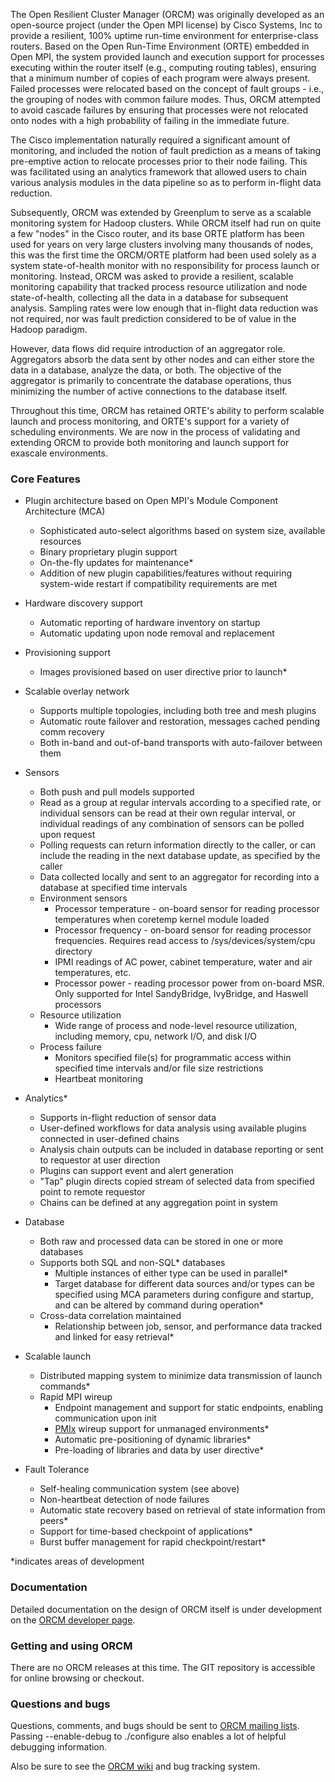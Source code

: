 The Open Resilient Cluster Manager (ORCM) was originally developed as an open-source project (under the Open MPI license) by Cisco Systems, Inc to provide a resilient, 100% uptime run-time environment for enterprise-class routers. Based on the Open Run-Time Environment (ORTE) embedded in Open MPI, the system provided launch and execution support for processes executing within the router itself (e.g., computing routing tables), ensuring that a minimum number of copies of each program were always present. Failed processes were relocated based on the concept of fault groups - i.e., the grouping of nodes with common failure modes. Thus, ORCM attempted to avoid cascade failures by ensuring that processes were not relocated onto nodes with a high probability of failing in the immediate future.

The Cisco implementation naturally required a significant amount of monitoring, and included the notion of fault prediction as a means of taking pre-emptive action to relocate processes prior to their node failing. This was facilitated using an analytics framework that allowed users to chain various analysis modules in the data pipeline so as to perform in-flight data reduction.

Subsequently, ORCM was extended by Greenplum to serve as a scalable monitoring system for Hadoop clusters. While ORCM itself had run on quite a few "nodes" in the Cisco router, and its base ORTE platform has been used for years on very large clusters involving many thousands of nodes, this was the first time the ORCM/ORTE platform had been used solely as a system state-of-health monitor with no responsibility for process launch or monitoring. Instead, ORCM was asked to provide a resilient, scalable monitoring capability that tracked process resource utilization and node state-of-health, collecting all the data in a database for subsequent analysis. Sampling rates were low enough that in-flight data reduction was not required, nor was fault prediction considered to be of value in the Hadoop paradigm.

However, data flows did require introduction of an aggregator role. Aggregators absorb the data sent by other nodes and can either store the data in a database, analyze the data, or both. The objective of the aggregator is primarily to concentrate the database operations, thus minimizing the number of active connections to the database itself.

Throughout this time, ORCM has retained ORTE's ability to perform scalable launch and process monitoring, and ORTE's support for a variety of scheduling environments. We are now in the process of validating and extending ORCM to provide both monitoring and launch support for exascale environments.

### Core Features

* Plugin architecture based on Open MPI's Module Component Architecture (MCA)
  * Sophisticated auto-select algorithms based on system size, available resources
  * Binary proprietary plugin support
  * On-the-fly updates for maintenance*
  * Addition of new plugin capabilities/features without requiring system-wide restart if compatibility requirements are met

* Hardware discovery support
  * Automatic reporting of hardware inventory on startup
  * Automatic updating upon node removal and replacement

* Provisioning support
  * Images provisioned based on user directive prior to launch*

* Scalable overlay network
  * Supports multiple topologies, including both tree and mesh plugins
  * Automatic route failover and restoration, messages cached pending comm recovery
  * Both in-band and out-of-band transports with auto-failover between them

* Sensors
  * Both push and pull models supported
  * Read as a group at regular intervals according to a specified rate, or individual sensors can be read at their own regular interval, or individual readings of any combination of sensors can be polled upon request
  * Polling requests can return information directly to the caller, or can include the reading in the next database update, as specified by the caller
  * Data collected locally and sent to an aggregator for recording into a database at specified time intervals
  * Environment sensors
    * Processor temperature - on-board sensor for reading processor temperatures when coretemp kernel module loaded
    * Processor frequency - on-board sensor for reading processor frequencies. Requires read access to /sys/devices/system/cpu directory
    * IPMI readings of AC power, cabinet temperature, water and air temperatures, etc.
    * Processor power - reading processor power from on-board MSR. Only supported for Intel SandyBridge, IvyBridge, and Haswell processors
  * Resource utilization
    * Wide range of process and node-level resource utilization, including memory, cpu, network I/O, and disk I/O
  * Process failure
    * Monitors specified file(s) for programmatic access within specified time intervals and/or file size restrictions
    * Heartbeat monitoring

* Analytics*
  * Supports in-flight reduction of sensor data
  * User-defined workflows for data analysis using available plugins connected in user-defined chains
  * Analysis chain outputs can be included in database reporting or sent to requestor at user direction
  * Plugins can support event and alert generation
  * "Tap" plugin directs copied stream of selected data from specified point to remote requestor
  * Chains can be defined at any aggregation point in system

* Database
  * Both raw and processed data can be stored in one or more databases
  * Supports both SQL and non-SQL* databases
    * Multiple instances of either type can be used in parallel*
    * Target database for different data sources and/or types can be specified using MCA parameters during configure and startup, and can be altered by command during operation*
  * Cross-data correlation maintained
    * Relationship between job, sensor, and performance data tracked and linked for easy retrieval*

* Scalable launch
  * Distributed mapping system to minimize data transmission of launch commands*
  * Rapid MPI wireup
    * Endpoint management and support for static endpoints, enabling communication upon init
    * [PMIx](https://github.com/open-mpi/pmix/wiki) wireup support for unmanaged environments*
    * Automatic pre-positioning of dynamic libraries*
    * Pre-loading of libraries and data by user directive*

* Fault Tolerance
  * Self-healing communication system (see above)
  * Non-heartbeat detection of node failures
  * Automatic state recovery based on retrieval of state information from peers*
  * Support for time-based checkpoint of applications*
  * Burst buffer management for rapid checkpoint/restart*

*indicates areas of development

### Documentation
Detailed documentation on the design of ORCM itself is under development on the [ORCM developer page](https://github.com/open-mpi/orcm/wiki/Developer).

### Getting and using ORCM

There are no ORCM releases at this time. The GIT repository is accessible for online browsing or checkout.

### Questions and bugs
Questions, comments, and bugs should be sent to [ORCM mailing lists](http://www.open-mpi.org/community/lists/orcm.php). Passing --enable-debug to ./configure also enables a lot of helpful debugging information.

Also be sure to see the [ORCM wiki](https://github.com/open-mpi/orcm/wiki) and bug tracking system. 
